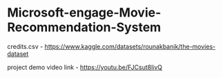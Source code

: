 # Microsoft-engage-Movie-Recommendation-System

credits.csv - https://www.kaggle.com/datasets/rounakbanik/the-movies-dataset

project demo video link - https://youtu.be/FJCsut8livQ
